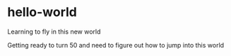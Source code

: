 # hello-world

Learning to fly in this new world

Getting ready to turn 50 and need to figure out how to jump into this world
